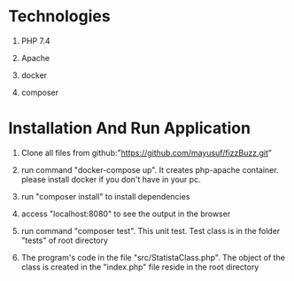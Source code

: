 # Technologies

1. PHP 7.4

2. Apache

3. docker

4. composer 


# Installation And Run Application

1. Clone all files from github:"https://github.com/mayusuf/fizzBuzz.git"

2. run command "docker-compose up". It creates php-apache container. please install docker if you don't have in your pc.

3. run "composer install" to install dependencies

4. access "localhost:8080" to see the output in the browser

5. run command "composer test". This unit test. Test class is in the folder "tests" of root directory

6. The program's code in the file "src/StatistaClass.php". The object of the class is created in the "index.php" file reside in the root directory